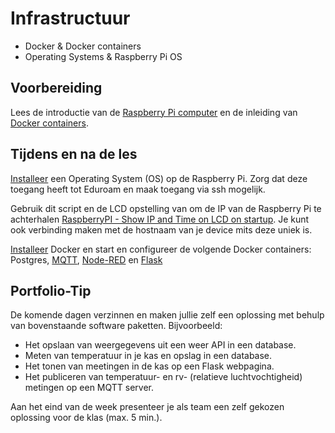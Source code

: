 # Infrastructuur

- Docker & Docker containers
- Operating Systems & Raspberry Pi OS

## Voorbereiding

Lees de introductie van de [Raspberry Pi computer](../../hardware-interfacing/embedded/computer/README.md) en de inleiding van [Docker containers](../infrastructuur/Docker/README.md).

## Tijdens en na de les

[Installeer](../infrastructuur/OS/Raspberry-Pi-OS/README.md) een Operating System (OS) op de Raspberry Pi. Zorg dat deze toegang heeft tot Eduroam en maak toegang via ssh mogelijk.

Gebruik dit script en de LCD opstelling van om de IP van de Raspberry Pi te achterhalen [RaspberryPI - Show IP and Time on LCD on startup](https://github.com/RickMageddon/RaspberryPI-LCD-IPonStartup). Je kunt ook verbinding maken met de hostnaam van je device mits deze uniek is. 

[Installeer](../infrastructuur/Docker/README.md) Docker en start en configureer de volgende Docker containers: Postgres, [MQTT](../software/communicatie/MQTT/README.md), [Node-RED](../software/visueel-programmeren/Node-RED/README.md) en [Flask](../software/webserver/Flask/README.md)

## Portfolio-Tip

De komende dagen verzinnen en maken jullie zelf een oplossing met behulp van bovenstaande software paketten. Bijvoorbeeld:
- Het opslaan van weergegevens uit een weer API in een database.
- Meten van temperatuur in je kas en opslag in een database.
- Het tonen van meetingen in de kas op een Flask webpagina.
- Het publiceren van temperatuur- en rv- (relatieve luchtvochtigheid) metingen op een MQTT server. 

Aan het eind van de week presenteer je als team een zelf gekozen oplossing voor de klas (max. 5 min.).  